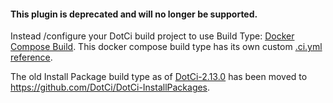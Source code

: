 #### This plugin is deprecated and will no longer be supported.

Instead /configure your DotCi build project to use Build Type: [Docker Compose Build](https://github.com/groupon/DotCi/tree/master/src/main/java/com/groupon/jenkins/buildtype/dockercompose).
This docker compose build type has its own custom [.ci.yml reference](http://groupon.github.io/DotCi/user-guide/DockerCompose).

The old Install Package build type as of [DotCi-2.13.0](https://github.com/groupon/DotCi/commits/DotCi-2.13.0) has been moved to https://github.com/DotCi/DotCi-InstallPackages.
